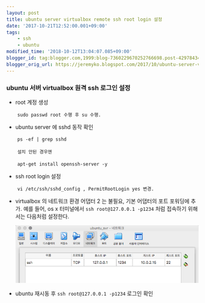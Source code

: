 ```yaml
---
layout: post
title: ubuntu server virtualbox remote ssh root login 설정
date: '2017-10-21T12:52:00.001+09:00'
tags:
    - ssh
    - ubuntu
modified_time: '2018-10-12T13:04:07.085+09:00'
blogger_id: tag:blogger.com,1999:blog-7360229670252766698.post-4297843491227108010
blogger_orig_url: https://jeremyko.blogspot.com/2017/10/ubuntu-server-virtualbox-remote-ssh.html
---
```


<h3> <span style="color:{{site.span_h3_color}}"> 
ubuntu 서버 virtualbox 원격 ssh 로그인 설정
</span> </h3>

-   root 계정 생성

```
    sudo passwd root 수행 후 su 수행.
```

-   ubuntu server 에 sshd 동작 확인

```
    ps -ef | grep sshd

    설치 안된 경우엔

    apt-get install openssh-server -y
```

-   ssh root login 설정

```
    vi /etc/ssh/sshd_config , PermitRootLogin yes 변경.
```

-   virtualbox 의 네트워크 환경 어댑터 2 는 불필요, 기본 어댑터의 포트 포워딩에 추가.
    예를 들어, os x 터미널에서 `ssh root@127.0.0.1 -p1234` 처럼 접속하기 위해서는 다음처럼 설정한다.

    ![virtualbox-config](/assets/img/20171021-virtualbox.png)

-   ubuntu 재시동 후 `ssh root@127.0.0.1 -p1234` 로그인 확인
